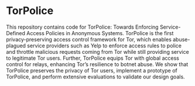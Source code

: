 # TorPolice
This repository contains code for TorPolice: Towards Enforcing Service-Defined Access Policies in Anonymous Systems. TorPolice is the first privacy-preserving access control framework for Tor, which enables abuse-plagued service providers such as Yelp to enforce access rules to police and throttle malicious requests coming from Tor while still providing service to legitimate Tor users. Further, TorPolice equips Tor with global access control for relays, enhancing Tor’s resilience to botnet abuse. We show that TorPolice preserves the privacy of Tor users, implement a prototype of TorPolice, and perform extensive evaluations to validate our design goals.

